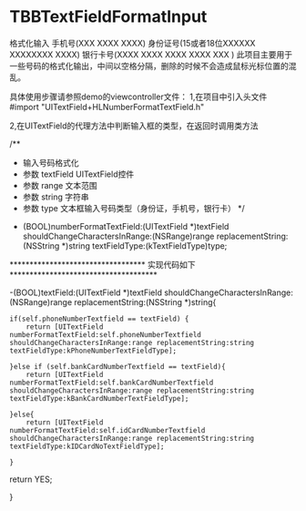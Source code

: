 # TBBTextFieldFormatInput
格式化输入
手机号(XXX  XXXX  XXXX)
身份证号(15或者18位XXXXXX  XXXXXXXX  XXXX)
银行卡号(XXXX  XXXX  XXXX  XXXX  XXX  )
此项目主要用于一些号码的格式化输出，中间以空格分隔，删除的时候不会造成鼠标光标位置的混乱。

具体使用步骤请参照demo的viewcontroller文件：
1,在项目中引入头文件 #import "UITextField+HLNumberFormatTextField.h"

2,在UITextField的代理方法中判断输入框的类型，在返回时调用类方法

/**
 *  输入号码格式化
 *  参数 textField UITextField控件
 *  参数 range 文本范围
 *  参数 string 字符串
 *  参数 type 文本框输入号码类型（身份证，手机号，银行卡）
 */
+ (BOOL)numberFormatTextField:(UITextField *)textField shouldChangeCharactersInRange:(NSRange)range replacementString:(NSString *)string textFieldType:(kTextFieldType)type;

 ********************************** 实现代码如下 *************************************
 
-(BOOL)textField:(UITextField *)textField shouldChangeCharactersInRange:(NSRange)range replacementString:(NSString *)string{

    if(self.phoneNumberTextfield == textField) {
        return [UITextField numberFormatTextField:self.phoneNumberTextfield shouldChangeCharactersInRange:range replacementString:string textFieldType:kPhoneNumberTextFieldType];

    }else if (self.bankCardNumberTextfield == textField){
        return [UITextField numberFormatTextField:self.bankCardNumberTextfield shouldChangeCharactersInRange:range replacementString:string textFieldType:kBankCardNumberTextFieldType];

    }else{
        return [UITextField numberFormatTextField:self.idCardNumberTextfield shouldChangeCharactersInRange:range replacementString:string textFieldType:kIDCardNoTextFieldType];

    }
   return YES;

} 




